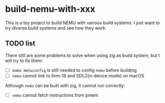 # build-nemu-with-xxx
This is a toy project to build NEMU with various build systems.
I just want to try diverse build systems and see how they work.

## TODO list

There still are some problems to solve when using zig as build system, but I will try to fix them:

- [ ] `make menuconfig` is still needed to config `nemu` before building
- [ ] `nemu` cannot link to llvm-18 and SDL2(in deivce mode) on macOS

Although `nemu` can be built with zig, it cannot run correctly:
- [ ] `nemu` cannot fetch instructions from pmem
